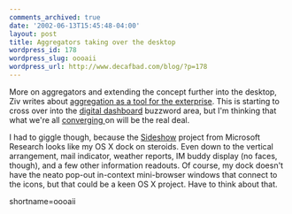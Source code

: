```yaml
---
comments_archived: true
date: '2002-06-13T15:45:48-04:00'
layout: post
title: Aggregators taking over the desktop
wordpress_id: 178
wordpress_slug: oooaii
wordpress_url: http://www.decafbad.com/blog/?p=178
---
```

<p>More on aggregators and extending the concept further into the desktop, Ziv writes about <a href="http://radio.weblogs.com/0106548/2002/06/13.html#a27">aggregation as a tool for the exterprise</a>.  This is starting to cross over into the <a href="http://searchebusiness.techtarget.com/sDefinition/0,,sid19_gci804078,00.html">digital dashboard</a> buzzword area, but I'm thinking that what we're all <a href="http://www.syndic8.com/~wkearney/blogs/syndic8/archives/000023.html#000023">converging </a> on will be the real deal.</p>
<p>I had to giggle though, because the <a href="http://research.microsoft.com/scripts/pubs/view.asp?TR_ID=MSR-TR-2001-83">Sideshow</a>  project from Microsoft Research looks like my OS X dock on steroids.  Even down to the vertical arrangement, mail indicator, weather reports, IM buddy display (no faces, though), and a few other information readouts.  Of course, my dock doesn't have the neato pop-out in-context mini-browser windows that connect to the icons, but that could be a keen OS X project.  Have to think about that.<br />
</p>
<!--more-->
shortname=oooaii
